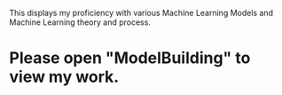 
This displays my proficiency with various Machine Learning Models and Machine Learning theory and process.
# Please open "ModelBuilding" to view my work.

